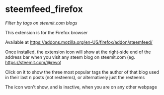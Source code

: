 # steemfeed_firefox
_Filter by tags on steemit.com blogs_

This extension is for the Firefox browser

Available at https://addons.mozilla.org/en-US/firefox/addon/steemfeed/

Once installed, the extension icon will show at the right-side end of the address bar when you visit any steem blog on steemit.com (eg. https://steemit.com/@revo)

Click on it to show the three most popular tags the author of that blog used in their last n posts (not resteems), or alternatively just the resteems

The icon won't show, and is inactive, when you are on any other webpage
